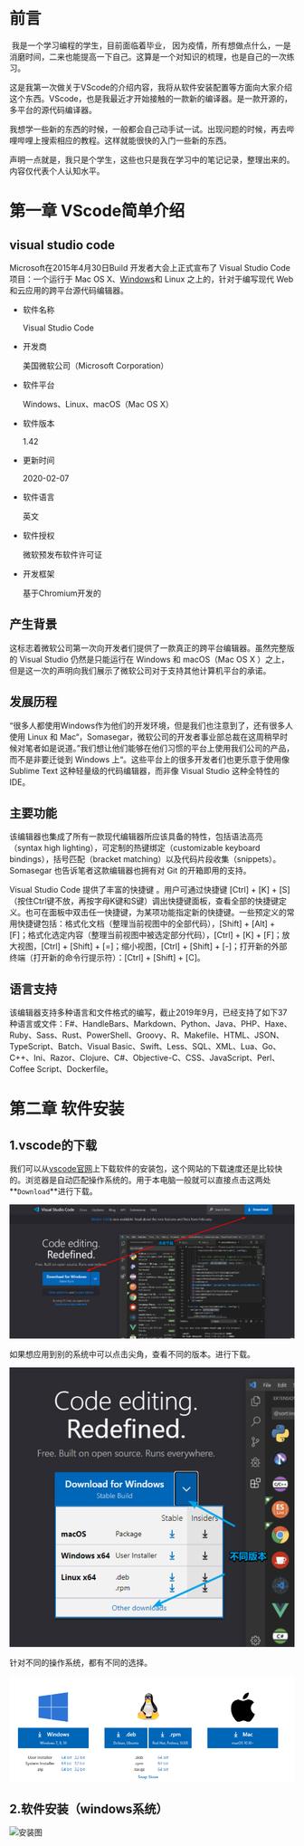 # 前言

​		我是一个学习编程的学生，目前面临着毕业， 因为疫情，所有想做点什么，一是消磨时间，二来也能提高一下自己。这算是一个对知识的梳理，也是自己的一次练习。

​		这是我第一次做关于VScode的介绍内容，我将从软件安装配置等方面向大家介绍这个东西。VScode，也是我最近才开始接触的一款新的编译器。是一款开源的，多平台的源代码编译器。

​		我想学一些新的东西的时候，一般都会自己动手试一试。出现问题的时候，再去哔哩哔哩上搜索相应的教程。这样就能很快的入门一些新的东西。

​		声明一点就是，我只是个学生，这些也只是我在学习中的笔记记录，整理出来的。内容仅代表个人认知水平。

# 第一章  VScode简单介绍



## visual studio code

Microsoft在2015年4月30日Build 开发者大会上正式宣布了 Visual Studio Code 项目：一个运行于 Mac OS X、[Windows](https://baike.baidu.com/item/Windows)和 Linux 之上的，针对于编写现代 Web 和云应用的跨平台源代码编辑器。

- 软件名称

  Visual Studio Code

- 开发商

  美国微软公司（Microsoft Corporation）

- 软件平台

  Windows、Linux、macOS（Mac OS X）

- 软件版本

  1.42

- 更新时间

  2020-02-07

- 软件语言

  英文

- 软件授权

  微软预发布软件许可证

- 开发框架

  基于Chromium开发的

## 产生背景

  这标志着微软公司第一次向开发者们提供了一款真正的跨平台编辑器。虽然完整版的 Visual Studio 仍然是只能运行在 Windows 和 macOS（Mac OS X ）之上，但是这一次的声明向我们展示了微软公司对于支持其他计算机平台的承诺。 

## 发展历程

  “很多人都使用Windows作为他们的开发环境，但是我们也注意到了，还有很多人使用 Linux 和 Mac“，Somasegar，微软公司的开发者事业部总裁在这周稍早时候对笔者如是说道。”我们想让他们能够在他们习惯的平台上使用我们公司的产品，而不是非要迁徙到 Windows 上“。这些平台上的很多开发者们也更乐意于使用像 Sublime Text 这种轻量级的代码编辑器，而非像 Visual Studio 这种全特性的 IDE。

## 主要功能

  该编辑器也集成了所有一款现代编辑器所应该具备的特性，包括语法高亮（syntax high lighting），可定制的热键绑定（customizable keyboard bindings），括号匹配（bracket matching）以及代码片段收集（snippets）。Somasegar 也告诉笔者这款编辑器也拥有对 Git 的开箱即用的支持。

  Visual Studio Code 提供了丰富的快捷键 。用户可通过快捷键 [Ctrl] + [K] + [S] （按住Ctrl键不放，再按字母K键和S键）调出快捷键面板，查看全部的快捷键定义。也可在面板中双击任一快捷键，为某项功能指定新的快捷键。一些预定义的常用快捷键包括：格式化文档（整理当前视图中的全部代码），[Shift] + [Alt] + [F]；格式化选定内容（整理当前视图中被选定部分代码），[Ctrl] + [K] + [F]；放大视图，[Ctrl] + [Shift] + [=]；缩小视图，[Ctrl] + [Shift] + [-]；打开新的外部终端（打开新的命令行提示符）：[Ctrl] + [Shift] + [C]。

## 语言支持

  该编辑器支持多种语言和文件格式的编写，截止2019年9月，已经支持了如下37种语言或文件：F#、HandleBars、Markdown、Python、Java、PHP、Haxe、Ruby、Sass、Rust、PowerShell、Groovy、R、Makefile、HTML、JSON、TypeScript、Batch、Visual Basic、Swift、Less、SQL、XML、Lua、Go、C++、Ini、Razor、Clojure、C#、Objective-C、CSS、JavaScript、Perl、Coffee Script、Dockerfile。

# 第二章 软件安装

## 1.vscode的下载

我们可以从[vscode官网](https://code.visualstudio.com/)上下载软件的安装包，这个网站的下载速度还是比较快的。浏览器是自动匹配操作系统的。用于本电脑一般就可以直接点击这两处**`Download`**进行下载。

![image-20200331211853010](./img/image-20200331211853010.png)

如果想应用到别的系统中可以点击尖角，查看不同的版本。进行下载。

![image-20200331213815714](./img/image-20200331213815714.png)

针对不同的操作系统，都有不同的选择。

![image-20200331214033906](./img/image-20200331214033906.png)

## 2.软件安装（windows系统）

![安装图](./img、)